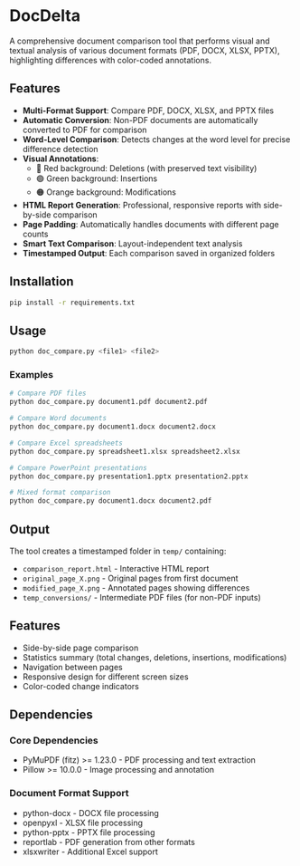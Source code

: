 # DocDelta

A comprehensive document comparison tool that performs visual and textual analysis of various document formats (PDF, DOCX, XLSX, PPTX), highlighting differences with color-coded annotations.

## Features

- **Multi-Format Support**: Compare PDF, DOCX, XLSX, and PPTX files
- **Automatic Conversion**: Non-PDF documents are automatically converted to PDF for comparison
- **Word-Level Comparison**: Detects changes at the word level for precise difference detection
- **Visual Annotations**: 
  - 🔴 Red background: Deletions (with preserved text visibility)
  - 🟢 Green background: Insertions
  - 🟠 Orange background: Modifications
- **HTML Report Generation**: Professional, responsive reports with side-by-side comparison
- **Page Padding**: Automatically handles documents with different page counts
- **Smart Text Comparison**: Layout-independent text analysis
- **Timestamped Output**: Each comparison saved in organized folders

## Installation

```bash
pip install -r requirements.txt
```

## Usage

```bash
python doc_compare.py <file1> <file2>
```

### Examples

```bash
# Compare PDF files
python doc_compare.py document1.pdf document2.pdf

# Compare Word documents
python doc_compare.py document1.docx document2.docx

# Compare Excel spreadsheets
python doc_compare.py spreadsheet1.xlsx spreadsheet2.xlsx

# Compare PowerPoint presentations
python doc_compare.py presentation1.pptx presentation2.pptx

# Mixed format comparison
python doc_compare.py document1.docx document2.pdf
```

## Output

The tool creates a timestamped folder in `temp/` containing:
- `comparison_report.html` - Interactive HTML report
- `original_page_X.png` - Original pages from first document
- `modified_page_X.png` - Annotated pages showing differences
- `temp_conversions/` - Intermediate PDF files (for non-PDF inputs)

## Features

- Side-by-side page comparison
- Statistics summary (total changes, deletions, insertions, modifications)
- Navigation between pages
- Responsive design for different screen sizes
- Color-coded change indicators

## Dependencies

### Core Dependencies
- PyMuPDF (fitz) >= 1.23.0 - PDF processing and text extraction
- Pillow >= 10.0.0 - Image processing and annotation

### Document Format Support
- python-docx - DOCX file processing
- openpyxl - XLSX file processing  
- python-pptx - PPTX file processing
- reportlab - PDF generation from other formats
- xlsxwriter - Additional Excel support
